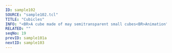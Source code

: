 ```yaml
---
ID: sample102
SOURCE: "sample102.tcl"
TITLE: "Cubicles"
INFO: "<BR>A cube made of may semitransparent small cubes<BR>Animation"
RELATED: ""
seqNo: 19
prevID: sample101a
nextID: sample103
---
```

